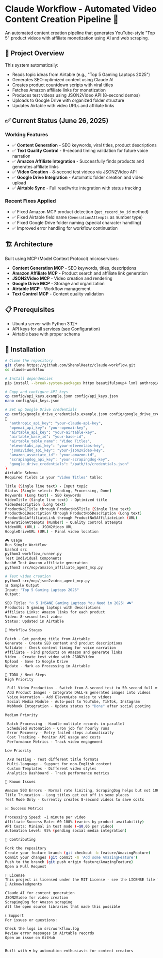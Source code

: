 # Claude Workflow - Automated Video Content Creation Pipeline 🚀

An automated content creation pipeline that generates YouTube-style "Top 5" product videos with affiliate monetization using AI and web scraping.

## 🎯 Project Overview

This system automatically:
- Reads topic ideas from Airtable (e.g., "Top 5 Gaming Laptops 2025")
- Generates SEO-optimized content using Claude AI
- Creates product countdown scripts with viral titles
- Fetches Amazon affiliate links for monetization
- Produces test videos using JSON2Video API (8-second demos)
- Uploads to Google Drive with organized folder structure
- Updates Airtable with video URLs and affiliate links

## ✅ Current Status (June 26, 2025)

### Working Features
- ✅ **Content Generation** - SEO keywords, viral titles, product descriptions
- ✅ **Text Quality Control** - 9-second timing validation for future voice narration
- ✅ **Amazon Affiliate Integration** - Successfully finds products and generates affiliate links
- ✅ **Video Creation** - 8-second test videos via JSON2Video API
- ✅ **Google Drive Integration** - Automatic folder creation and video upload
- ✅ **Airtable Sync** - Full read/write integration with status tracking

### Recent Fixes Applied
- ✅ Fixed Amazon MCP product detection (`get_record_by_id` method)
- ✅ Fixed Airtable field name (`GenerationAttempts` as number type)
- ✅ Fixed Google Drive folder naming (special character handling)
- ✅ Improved error handling for workflow continuation

## 🏗 Architecture

Built using MCP (Model Context Protocol) microservices:
- **Content Generation MCP** - SEO keywords, titles, descriptions
- **Amazon Affiliate MCP** - Product search and affiliate link generation
- **JSON2Video MCP** - Video creation and rendering
- **Google Drive MCP** - Storage and organization
- **Airtable MCP** - Workflow management
- **Text Control MCP** - Content quality validation

## 📋 Prerequisites

- Ubuntu server with Python 3.12+
- API keys for all services (see Configuration)
- Airtable base with proper schema

## 🚀 Installation

```bash
# Clone the repository
git clone https://github.com/ShenolReetz/claude-workflow.git
cd claude-workflow

# Install dependencies
pip install --break-system-packages httpx beautifulsoup4 lxml anthropic openai google-api-python-client airtable-python-wrapper

# Copy and configure API keys
cp config/api_keys.example.json config/api_keys.json
nano config/api_keys.json

# Set up Google Drive credentials
cp config/google_drive_credentials.example.json config/google_drive_credentials.json

  "anthropic_api_key": "your-claude-api-key",
  "openai_api_key": "your-openai-key",
  "airtable_api_key": "your-airtable-key",
  "airtable_base_id": "your-base-id",
  "airtable_table_name": "Video Titles",
  "elevenlabs_api_key": "your-elevenlabs-key",
  "json2video_api_key": "your-json2video-key",
  "amazon_associate_id": "your-amazon-id",
  "scrapingdog_api_key": "your-scrapingdog-key",
  "google_drive_credentials": "/path/to/credentials.json"
}
Airtable Schema
Required fields in your "Video Titles" table:

Title (Single line text) - Input topic
Status (Single select: Pending, Processing, Done)
Keywords (Long text) - SEO keywords
VideoTitle (Single line text) - Optimized title
VideoDescription (Long text)
ProductNo1Title through ProductNo5Title (Single line text)
ProductNo1Description through ProductNo5Description (Long text)
ProductNo1AffiliateLink through ProductNo5AffiliateLink (URL)
GenerationAttempts (Number) - Quality control attempts
VideoURL (URL) - JSON2Video URL
GoogleDriveURL (URL) - Final video location

🎮 Usage
Run Single Workflow
bashcd src
python3 workflow_runner.py
Test Individual Components
bash# Test Amazon affiliate generation
python3 src/mcp/amazon_affiliate_agent_mcp.py

# Test video creation
python3 src/mcp/json2video_agent_mcp.py
📊 Sample Output
Input: "Top 5 Gaming Laptops 2025"
Output:

SEO Title: "🔥 5 INSANE Gaming Laptops You Need in 2025! 🎮"
Products: 5 gaming laptops with descriptions
Affiliate Links: Amazon links for each product
Video: 8-second test video
Status: Updated in Airtable

🔄 Workflow Stages

Fetch - Get pending title from Airtable
Generate - Create SEO content and product descriptions
Validate - Check content timing for voice narration
Affiliate - Find products on Amazon and generate links
Video - Create test video with JSON2Video
Upload - Save to Google Drive
Update - Mark as Processing in Airtable

🚧 TODO / Next Steps
High Priority

 Full Video Production - Switch from 8-second test to 50-second full videos
 Add Product Images - Integrate DALL-E generated images into videos
 Voice Narration - Add ElevenLabs voice to videos
 Social Media Module - Auto-post to YouTube, TikTok, Instagram
 Webhook Integration - Update status to "Done" after social posting

Medium Priority

 Batch Processing - Handle multiple records in parallel
 Scheduled Automation - Cron job for hourly runs
 Error Recovery - Retry failed steps automatically
 Cost Tracking - Monitor API usage and costs
 Performance Metrics - Track video engagement

Low Priority

 A/B Testing - Test different title formats
 Multi-language - Support for non-English content
 Custom Templates - Different video styles
 Analytics Dashboard - Track performance metrics

🐛 Known Issues

Amazon 503 Errors - Normal rate limiting, ScrapingDog helps but not 100%
Title Truncation - Long titles get cut off in some places
Test Mode Only - Currently creates 8-second videos to save costs

📈 Success Metrics

Processing Speed: ~1 minute per video
Affiliate Success Rate: 60-100% (varies by product availability)
API Costs: Minimal in test mode (~$0.05 per video)
Automation Level: 95% (pending social media integration)

🤝 Contributing

Fork the repository
Create your feature branch (git checkout -b feature/AmazingFeature)
Commit your changes (git commit -m 'Add some AmazingFeature')
Push to the branch (git push origin feature/AmazingFeature)
Open a Pull Request

📝 License
This project is licensed under the MIT License - see the LICENSE file for details.
🙏 Acknowledgments

Claude AI for content generation
JSON2Video for video creation
ScrapingDog for Amazon scraping
All the open source libraries that made this possible

📞 Support
For issues or questions:

Check the logs in src/workflow.log
Review error messages in Airtable records
Open an issue on GitHub


Built with ❤️ by automation enthusiasts for content creators

